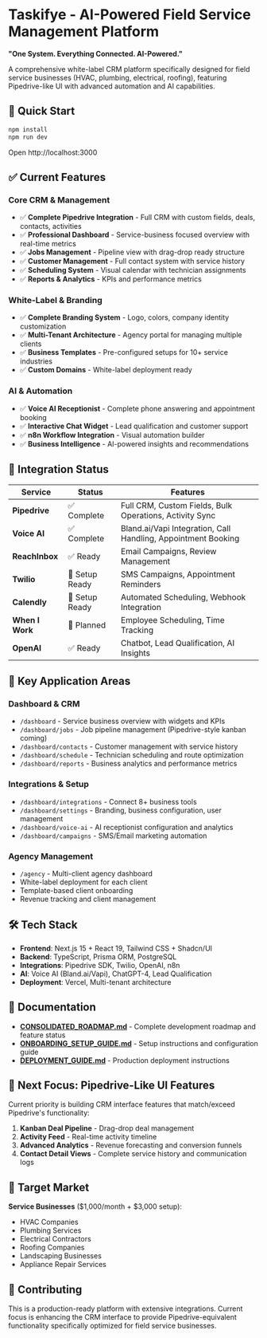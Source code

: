 # Taskifye - AI-Powered Field Service Management Platform

**"One System. Everything Connected. AI-Powered."**

A comprehensive white-label CRM platform specifically designed for field service businesses (HVAC, plumbing, electrical, roofing), featuring Pipedrive-like UI with advanced automation and AI capabilities.

## 🚀 Quick Start

```bash
npm install
npm run dev
```

Open http://localhost:3000

## ✅ Current Features

### **Core CRM & Management**
- ✅ **Complete Pipedrive Integration** - Full CRM with custom fields, deals, contacts, activities
- ✅ **Professional Dashboard** - Service-business focused overview with real-time metrics
- ✅ **Jobs Management** - Pipeline view with drag-drop ready structure
- ✅ **Customer Management** - Full contact system with service history
- ✅ **Scheduling System** - Visual calendar with technician assignments
- ✅ **Reports & Analytics** - KPIs and performance metrics

### **White-Label & Branding**
- ✅ **Complete Branding System** - Logo, colors, company identity customization
- ✅ **Multi-Tenant Architecture** - Agency portal for managing multiple clients
- ✅ **Business Templates** - Pre-configured setups for 10+ service industries
- ✅ **Custom Domains** - White-label deployment ready

### **AI & Automation**
- ✅ **Voice AI Receptionist** - Complete phone answering and appointment booking
- ✅ **Interactive Chat Widget** - Lead qualification and customer support
- ✅ **n8n Workflow Integration** - Visual automation builder
- ✅ **Business Intelligence** - AI-powered insights and recommendations

## 🔌 Integration Status

| Service | Status | Features |
|---------|--------|----------|
| **Pipedrive** | ✅ Complete | Full CRM, Custom Fields, Bulk Operations, Activity Sync |
| **Voice AI** | ✅ Complete | Bland.ai/Vapi Integration, Call Handling, Appointment Booking |
| **ReachInbox** | ✅ Ready | Email Campaigns, Review Management |
| **Twilio** | 🔄 Setup Ready | SMS Campaigns, Appointment Reminders |
| **Calendly** | 🔄 Setup Ready | Automated Scheduling, Webhook Integration |
| **When I Work** | 🔄 Planned | Employee Scheduling, Time Tracking |
| **OpenAI** | ✅ Ready | Chatbot, Lead Qualification, AI Insights |

## 📁 Key Application Areas

### **Dashboard & CRM**
- `/dashboard` - Service business overview with widgets and KPIs
- `/dashboard/jobs` - Job pipeline management (Pipedrive-style kanban coming)
- `/dashboard/contacts` - Customer management with service history
- `/dashboard/schedule` - Technician scheduling and route optimization
- `/dashboard/reports` - Business analytics and performance metrics

### **Integrations & Setup**
- `/dashboard/integrations` - Connect 8+ business tools
- `/dashboard/settings` - Branding, business configuration, user management
- `/dashboard/voice-ai` - AI receptionist configuration and analytics
- `/dashboard/campaigns` - SMS/Email marketing automation

### **Agency Management**
- `/agency` - Multi-client agency dashboard
- White-label deployment for each client
- Template-based client onboarding
- Revenue tracking and client management

## 🛠️ Tech Stack

- **Frontend**: Next.js 15 + React 19, Tailwind CSS + Shadcn/UI
- **Backend**: TypeScript, Prisma ORM, PostgreSQL
- **Integrations**: Pipedrive SDK, Twilio, OpenAI, n8n
- **AI**: Voice AI (Bland.ai/Vapi), ChatGPT-4, Lead Qualification
- **Deployment**: Vercel, Multi-tenant architecture

## 📝 Documentation

- **[CONSOLIDATED_ROADMAP.md](CONSOLIDATED_ROADMAP.md)** - Complete development roadmap and feature status
- **[ONBOARDING_SETUP_GUIDE.md](ONBOARDING_SETUP_GUIDE.md)** - Setup instructions and configuration guide
- **[DEPLOYMENT_GUIDE.md](DEPLOYMENT_GUIDE.md)** - Production deployment instructions

## 🎯 Next Focus: Pipedrive-Like UI Features

Current priority is building CRM interface features that match/exceed Pipedrive's functionality:

1. **Kanban Deal Pipeline** - Drag-drop deal management
2. **Activity Feed** - Real-time activity timeline
3. **Advanced Analytics** - Revenue forecasting and conversion funnels
4. **Contact Detail Views** - Complete service history and communication logs

## 🏢 Target Market

**Service Businesses** ($1,000/month + $3,000 setup):
- HVAC Companies
- Plumbing Services  
- Electrical Contractors
- Roofing Companies
- Landscaping Businesses
- Appliance Repair Services

## 🤝 Contributing

This is a production-ready platform with extensive integrations. Current focus is enhancing the CRM interface to provide Pipedrive-equivalent functionality specifically optimized for field service businesses.